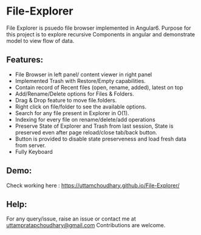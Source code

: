 # File-Explorer

File Explorer is psuedo file browser implemented in Angular6. Purpose for this project is to explore recursive Components in angular and demonstrate model to view flow of data.

## Features:

* File Browser in left panel/ content viewer in right panel
* Implemented Trash with Restore/Empty capabilities.
* Contain record of Recent files (open, rename, added), latest on top
* Add/Rename/Delete options for Files & Folders.
* Drag & Drop feature to move file.folders.
* Right click on file/folder to see the available options.
* Search for any file present in Explorer in O(1).
* Indexing for every file on rename/delete/add operations
* Preserve State of Explorer and Trash from last session, State is preserved even after       page reload/close tab/back button.
* Button is provided to disable state preserveness and load fresh data from server.
* Fully Keyboard 

## Demo:

Check working here : https://uttamchoudhary.github.io/File-Explorer/

## Help:

For any query/issue, raise an issue or contact me at uttampratapchoudhary@gmail.com
Contributions are welcome.


